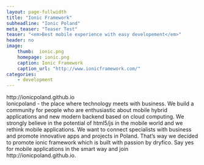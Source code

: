 ```yaml
---
layout: page-fullwidth
title: "Ionic Framework"
subheadline: "Ionic Poland"
meta_teaser: "Teaser Test"
teaser: "<em>Best mobile experience with easy developement</em>"
header: no
image:
    thumb:  ionic.png
    homepage: ionic.png
    caption: Ionic Framework
    caption_url: "http://www.ionicframework.com/"
categories:
    - development
---
```

<div class="row">
<div class="medium-4 medium-push-8 columns" markdown="1">
<div class="panel radius" markdown="1">
<a>http://ionicpoland.github.io</a>
</div>
</div><!-- /.medium-4.columns -->



<div class="medium-8 medium-pull-4 columns" markdown="1">

<div>
Ionicpoland - the place where technology meets with business. We build a community for people who are enthusiastic about mobile hybrid applications and new modern backend based on cloud computing. We strongly believe in the potential of html5/js in the mobile world and we rethink mobile applications.  We want to connect specialists with business and promote innovative apps and projects in Poland.  That’s way we decided to promote ionic framework  which is built with passion by dryfico. 
Say yes for mobile applications in the smart way and join <a>http://ionicpoland.github.io</a>.
</div>

</div><!-- /.medium-8.columns -->
</div><!-- /.row -->


